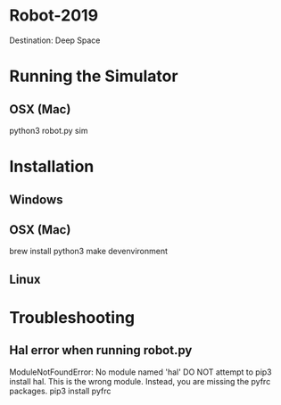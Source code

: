 # Robot-2019
Destination: Deep Space

# Running the Simulator
## OSX (Mac)
python3 robot.py sim

# Installation

## Windows

## OSX (Mac)
brew install python3
make devenvironment

## Linux

# Troubleshooting

## Hal error when running robot.py
ModuleNotFoundError: No module named 'hal'
DO NOT attempt to pip3 install hal. This is the wrong module. Instead, you are missing the pyfrc packages. pip3 install pyfrc